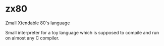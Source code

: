 # zx80
Zmall Xtendable 80's language

Small interpreter for a toy language which is supposed to compile and run on almost any C compiler.
